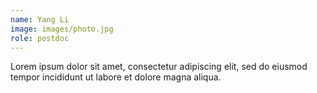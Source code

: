 ```yaml
---
name: Yang Li
image: images/photo.jpg
role: postdoc
---
```


Lorem ipsum dolor sit amet, consectetur adipiscing elit, sed do eiusmod tempor incididunt ut labore et dolore magna aliqua.
